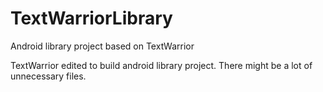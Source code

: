 TextWarriorLibrary
==================

Android library project based on TextWarrior

TextWarrior edited to build android library project. There might be a lot of unnecessary files.
